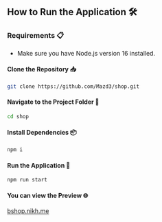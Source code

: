 ## How to Run the Application 🛠️

### Requirements 📋
- Make sure you have Node.js version 16 installed.

#### Clone the Repository 📥

```bash
git clone https://github.com/Mazd3/shop.git
```

#### Navigate to the Project Folder 📂

```bash
cd shop
```

#### Install Dependencies 📦

```bash
npm i
```

#### Run the Application 🚀

```bash
npm run start
```

#### You can view the Preview 🌐
[bshop.nikh.me](https://bshop.nikh.me)




